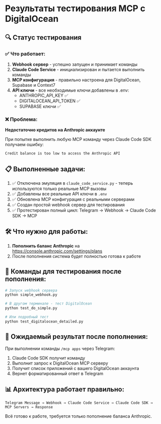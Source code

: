 # Результаты тестирования MCP с DigitalOcean

## 🔍 Статус тестирования

### ✅ Что работает:
1. **Webhook сервер** - успешно запущен и принимает команды
2. **Claude Code Service** - инициализирован и пытается выполнить команды
3. **MCP конфигурация** - правильно настроена для DigitalOcean, Supabase и Context7
4. **API ключи** - все необходимые ключи добавлены в .env:
   - ANTHROPIC_API_KEY ✅
   - DIGITALOCEAN_API_TOKEN ✅
   - SUPABASE ключи ✅

### ❌ Проблема:
**Недостаточно кредитов на Anthropic аккаунте**

При попытке выполнить любую MCP команду через Claude Code SDK получаем ошибку:
```
Credit balance is too low to access the Anthropic API
```

## 📋 Выполненные задачи:

1. ✅ Отключена эмуляция в `claude_code_service.py` - теперь используются только реальные MCP вызовы
2. ✅ Добавлены все реальные API ключи в `.env`
3. ✅ Обновлена MCP конфигурация с реальными серверами
4. ✅ Создан простой webhook сервер для тестирования
5. ✅ Протестирован полный цикл: Telegram → Webhook → Claude Code SDK → MCP

## 🛠️ Что нужно для работы:

1. **Пополнить баланс Anthropic** на https://console.anthropic.com/settings/plans
2. После пополнения система будет полностью готова к работе

## 📝 Команды для тестирования после пополнения:

```bash
# Запуск webhook сервера
python simple_webhook.py

# В другом терминале - тест DigitalOcean
python test_do_simple.py

# Или подробный тест
python test_digitalocean_detailed.py
```

## 🎯 Ожидаемый результат после пополнения:

При выполнении команды `/mcp apps` через Telegram:
1. Claude Code SDK получит команду
2. Выполнит запрос к DigitalOcean MCP серверу
3. Получит список приложений с вашего DigitalOcean аккаунта
4. Вернет форматированный ответ в Telegram

## 📊 Архитектура работает правильно:

```
Telegram Message → Webhook → Claude Code Service → Claude Code SDK → MCP Servers → Response
```

Всё готово к работе, требуется только пополнение баланса Anthropic.